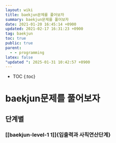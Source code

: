 ```yaml
---
layout: wiki
title: baekjun문제를 풀어보자
summary: baekjun문제를 풀어보자
date: 2021-01-20 16:45:14 +0900
updated: 2021-02-17 16:31:23 +0900
tag: baekjun
toc: true
public: true
parent:
  - - programming
latex: false
"updated ": 2025-01-31 10:42:57 +0900
---
```

* TOC
{:toc}

# baekjun문제를 풀어보자
## 단계별
### [[baekjun-level-1 1]]{입출력과 사칙연산단계}
